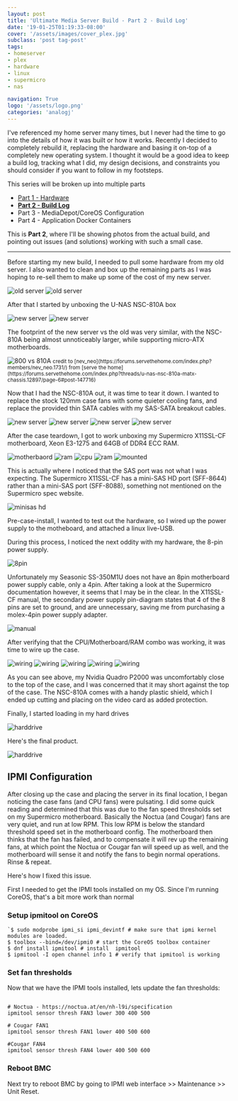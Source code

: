 ```yaml
---
layout: post
title: 'Ultimate Media Server Build - Part 2 - Build Log'
date: '19-01-25T01:19:33-08:00'
cover: '/assets/images/cover_plex.jpg'
subclass: 'post tag-post'
tags:
- homeserver
- plex
- hardware
- linux
- supermicro
- nas

navigation: True
logo: '/assets/logo.png'
categories: 'analogj'
---
```


I've referenced my home server many times, but I never had the time to go into the details of how it was built or how it works.
Recently I decided to completely rebuild it, replacing the hardware and basing it on-top of a completely new operating system.
I thought it would be a good idea to keep a build log, tracking what I did, my design decisions, and constraints you should consider
if you want to follow in my footsteps.

This series will be broken up into multiple parts

- [Part 1 - Hardware](/ultimate-media-server-build-hardware)
- **[Part 2 - Build Log](/ultimate-media-server-build-log)**
- Part 3 - MediaDepot/CoreOS Configuration
- Part 4 - Application Docker Containers

This is **Part 2**, where I'll be showing photos from the actual build, and pointing out issues (and solutions) working with
such a small case.

---


Before starting my new build, I needed to pull some hardware from my old server. I also wanted to clean and box up the remaining parts
as I was hoping to re-sell them to make up some of the cost of my new server.


<img src="{{ site.url }}/assets/images/nas-build/old_server_1.jpg" alt="old server" style="max-height: 500px;"/>

<img src="{{ site.url }}/assets/images/nas-build/old_server_2.jpg" alt="old server" style="max-height: 500px;"/>


After that I started by unboxing the U-NAS NSC-810A box

<img src="{{ site.url }}/assets/images/nas-build/new_server_1.jpg" alt="new server" style="max-height: 500px;"/>
<img src="{{ site.url }}/assets/images/nas-build/new_server_2.jpg" alt="new server" style="max-height: 500px;"/>

The footprint of the new server vs the old was very similar, with the NSC-810A being almost unnoticeably larger, while supporting
micro-ATX motherboards.

<img src="{{ site.url }}/assets/images/nas-build/800vs810A.jpg" alt="800 vs 810A" style="max-height: 500px;"/>
<small>credit to [nev_neo](https://forums.servethehome.com/index.php?members/nev_neo.1731/) from [serve the home](https://forums.servethehome.com/index.php?threads/u-nas-nsc-810a-matx-chassis.12897/page-6#post-147716)</small>

Now that I had the NSC-810A out, it was time to tear it down. I wanted to replace the stock 120mm case fans with some
quieter cooling fans, and replace the provided thin SATA cables with my SAS-SATA breakout cables.


<img src="{{ site.url }}/assets/images/nas-build/new_server_teardown_1.jpg" alt="new server" style="max-height: 500px;"/>
<img src="{{ site.url }}/assets/images/nas-build/new_server_teardown_2.jpg" alt="new server" style="max-height: 500px;"/>
<img src="{{ site.url }}/assets/images/nas-build/new_server_teardown_3.jpg" alt="new server" style="max-height: 500px;"/>
<img src="{{ site.url }}/assets/images/nas-build/new_server_teardown_4.jpg" alt="new server" style="max-height: 500px;"/>

After the case teardown, I got to work unboxing my Supermicro X11SSL-CF motherboard, Xeon E3-1275 and 64GB of DDR4 ECC RAM.

<img src="{{ site.url }}/assets/images/nas-build/motherboard.jpg" alt="motherbaord" style="max-height: 500px;"/>
<img src="{{ site.url }}/assets/images/nas-build/ram.jpg" alt="ram" style="max-height: 500px;"/>
<img src="{{ site.url }}/assets/images/nas-build/cpu.jpg" alt="cpu" style="max-height: 500px;"/>
<img src="{{ site.url }}/assets/images/nas-build/motherboard_ram_slot_order.png" alt="ram" style="max-height: 500px;"/>
<img src="{{ site.url }}/assets/images/nas-build/motherboard_mounted.jpg" alt="mounted" style="max-height: 500px;"/>

This is actually where I noticed that the SAS port was not what I was expecting.
The Supermicro X11SSL-CF has a mini-SAS HD port (SFF-8644) rather than a mini-SAS port (SFF-8088), something not mentioned on
the Supermicro spec website.

<img src="{{ site.url }}/assets/images/nas-build/motherboard_minisas_hd.jpg" alt="minisas hd" style="max-height: 500px;"/>

Pre-case-install, I wanted to test out the hardware, so I wired up the power supply to the motheboard, and attached a linux live-USB.

During this process, I noticed the next oddity with my hardware, the 8-pin power supply.

<img src="{{ site.url }}/assets/images/nas-build/motherboard_8pin.jpg" alt="8pin" style="max-height: 500px;"/>

Unfortunately my Seasonic SS-350M1U does not have an 8pin motherboard power supply cable, only a 4pin.
After taking a look at the Supermicro documentation however, it seems that I may be in the clear. In the X11SSL-CF manual,
the secondary power supply pin-diagram states that 4 of the 8 pins are set to ground, and are unnecessary, saving me from
purchasing a molex-4pin power supply adapter.

<img src="{{ site.url }}/assets/images/nas-build/motherboard_8pin_manual.png" alt="manual" style="max-height: 500px;"/>

After verifying that the CPU/Motherboard/RAM combo was working, it was time to wire up the case.

<img src="{{ site.url }}/assets/images/nas-build/wiring_1.jpg" alt="wiring" style="max-height: 500px;"/>
<img src="{{ site.url }}/assets/images/nas-build/wiring_2.jpg" alt="wiring" style="max-height: 500px;"/>
<img src="{{ site.url }}/assets/images/nas-build/wiring_3.jpg" alt="wiring" style="max-height: 500px;"/>
<img src="{{ site.url }}/assets/images/nas-build/wiring_4.jpg" alt="wiring" style="max-height: 500px;"/>
<img src="{{ site.url }}/assets/images/nas-build/wiring_5.jpg" alt="wiring" style="max-height: 500px;"/>

As you can see above, my Nvidia Quadro P2000 was uncomfortably close to the top of the case, and I was concerned that it may
short against the top of the case. The NSC-810A comes with a handy plastic shield, which I ended up cutting and placing on the
video card as added protection.

Finally, I started loading in my hard drives

<img src="{{ site.url }}/assets/images/nas-build/harddrive.jpg" alt="harddrive" style="max-height: 500px;"/>

Here's the final product.

<img src="{{ site.url }}/assets/images/nas-build/complete.jpg" alt="harddrive" style="max-height: 500px;"/>

## IPMI Configuration

After closing up the case and placing the server in its final location, I began noticing the case fans (and CPU fans) were pulsating.
I did some quick reading and determined that this was due to the fan speed thresholds set on my Supermicro motherboard. Basically
the Noctua (and Cougar) fans are very quiet, and run at low RPM. This low RPM is below the standard threshold speed set in the motherboard config.
The motherboard then thinks that the fan has failed, and to compensate it will rev up the remaining fans, at which point the Noctua or Cougar fan
will speed up as well, and the motherboard will sense it and notify the fans to begin normal operations. Rinse & repeat.

Here's how I fixed this issue.

First I needed to get the IPMI tools installed on my OS. Since I'm running CoreOS, that's a bit more work than normal

### Setup ipmitool on CoreOS

```
`$ sudo modprobe ipmi_si ipmi_devintf # make sure that ipmi kernel modules are loaded.
$ toolbox --bind=/dev/ipmi0 # start the CoreOS toolbox container
$ dnf install ipmitool # install  ipmitool
$ ipmitool -I open channel info 1 # verify that ipmitool is working
```

### Set fan thresholds

Now that we have the IPMI tools installed, lets update the fan thresholds:

```

# Noctua - https://noctua.at/en/nh-l9i/specification
ipmitool sensor thresh FAN3 lower 300 400 500

# Cougar FAN1
ipmitool sensor thresh FAN1 lower 400 500 600

#Cougar FAN4
ipmitool sensor thresh FAN4 lower 400 500 600

```

### Reboot BMC

Next try to reboot BMC by going to IPMI web interface >> Maintenance >> Unit Reset.


